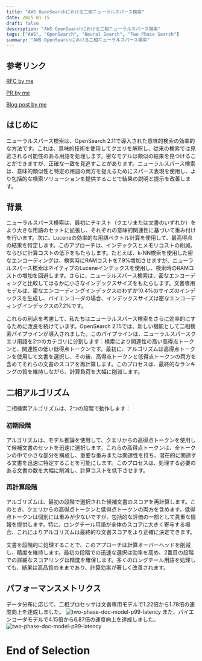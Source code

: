 ```yaml
---
title: "AWS OpenSearchにおける二相ニューラルスパース検索"
date: 2025-01-15
draft: false
description: "AWS OpenSearchにおける二相ニューラルスパース検索"
tags: ["AWS", "OpenSearch", "Neural Search", "Two Phase Search"]
summary: "AWS OpenSearchにおける二相ニューラルスパース検索"
---
```


## 参考リンク
[RFC by me](https://github.com/opensearch-project/neural-search/issues/646) 

[PR by me](https://github.com/opensearch-project/neural-search/pull/695/files) 

[Blog post by me](https://opensearch.org/blog/Introducing-a-neural-sparse-two-phase-algorithm/)


## はじめに
ニューラルスパース検索は、OpenSearch 2.11で導入された意味的検索の効率的な方法です。これは、意味的技術を使用してクエリを解釈し、従来の検索では見逃される可能性のある用語を処理します。密なモデルは類似の結果を見つけることができますが、正確な一致を見逃すことがあります。ニューラルスパース検索は、意味的類似性と特定の用語の両方を捉えるためにスパース表現を使用し、より包括的な検索ソリューションを提供することで結果の説明と提示を改善します。

## 背景
ニューラルスパース検索は、最初にテキスト（クエリまたは文書のいずれか）をより大きな用語のセットに拡張し、それぞれの意味的関連性に基づいて重み付けを行います。次に、Luceneの効率的な用語ベクトル計算を使用して、最高得点の結果を特定します。このアプローチは、インデックスとメモリコストの削減、ならびに計算コストの低下をもたらします。たとえば、k-NN検索を使用した密なエンコーディングは、検索時にRAMコストを7.9%増加させますが、ニューラルスパース検索はネイティブのLuceneインデックスを使用し、検索時のRAMコストの増加を回避します。さらに、ニューラルスパース検索は、密なエンコーディングと比較してはるかに小さなインデックスサイズをもたらします。文書専用モデルは、密なエンコーディングインデックスのわずか10.4%のサイズのインデックスを生成し、バイエンコーダの場合、インデックスサイズは密なエンコーディングインデックスの7.2%です。

これらの利点を考慮して、私たちはニューラルスパース検索をさらに効率的にするために改良を続けています。OpenSearch 2.15では、新しい機能として二相検索パイプラインが導入されました。このパイプラインは、ニューラルスパースクエリ用語を2つのカテゴリに分割します：検索により関連性の高い高得点トークンと、関連性の低い低得点トークンです。最初に、アルゴリズムは高得点トークンを使用して文書を選択し、その後、高得点トークンと低得点トークンの両方を含めてそれらの文書のスコアを再計算します。このプロセスは、最終的なランキングの質を維持しながら、計算負荷を大幅に削減します。

## 二相アルゴリズム
二相検索アルゴリズムは、2つの段階で動作します：

### 初期段階
アルゴリズムは、モデル推論を使用して、クエリからの高得点トークンを使用して候補文書のセットを迅速に選択します。これらの高得点トークンは、全トークンの中で小さな部分を構成し、重要な重みまたは関連性を持ち、潜在的に関連する文書を迅速に特定することを可能にします。このプロセスは、処理する必要のある文書の数を大幅に削減し、計算コストを低下させます。

### 再計算段階
アルゴリズムは、最初の段階で選択された候補文書のスコアを再計算します。このとき、クエリからの高得点トークンと低得点トークンの両方を含めます。低得点トークンは個別には重みが少ないですが、包括的な評価の一部として貴重な情報を提供します。特に、ロングテール用語が全体のスコアに大きく寄与する場合、これによりアルゴリズムは最終的な文書スコアをより正確に決定できます。

文書を段階的に処理することで、このアプローチは計算オーバーヘッドを削減し、精度を維持します。最初の段階での迅速な選択は効率を高め、2番目の段階での詳細なスコアリングは精度を確保します。多くのロングテール用語を処理しても、結果は高品質のままであり、計算効率が著しく改善されます。

## パフォーマンスメトリクス
データ分布に応じて、二相プロセッサは文書専用モデルで1.22倍から1.78倍の速度向上を達成しました。
![two-phase-doc-model-p99-latency](https://opensearch.org/assets/media/blog-images/2024-08-07-Introducing-a-neural-sparse-two-phase-algorithm/two-phase-doc-model-p99-latency.jpg)
また、バイエンコーダモデルで4.15倍から6.87倍の速度向上を達成しました。
![two-phase-doc-model-p99-latency](https://opensearch.org/assets/media/blog-images/2024-08-07-Introducing-a-neural-sparse-two-phase-algorithm/two-phase-doc-model-p99-latency.jpg)
# End of Selection
